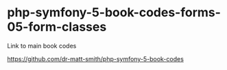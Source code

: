 # php-symfony-5-book-codes-forms-05-form-classes


Link to main book codes

https://github.com/dr-matt-smith/php-symfony-5-book-codes


